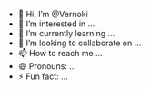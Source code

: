 - 👋 Hi, I’m @Vernoki
- 👀 I’m interested in ...
- 🌱 I’m currently learning ...
- 💞️ I’m looking to collaborate on ...
- 📫 How to reach me ...
- 😄 Pronouns: ...
- ⚡ Fun fact: ...

<!---
Vernoki/Vernoki is a ✨ special ✨ repository because its `README.md` (this file) appears on your GitHub profile.
You can click the Preview link to take a look at your changes.
--->
